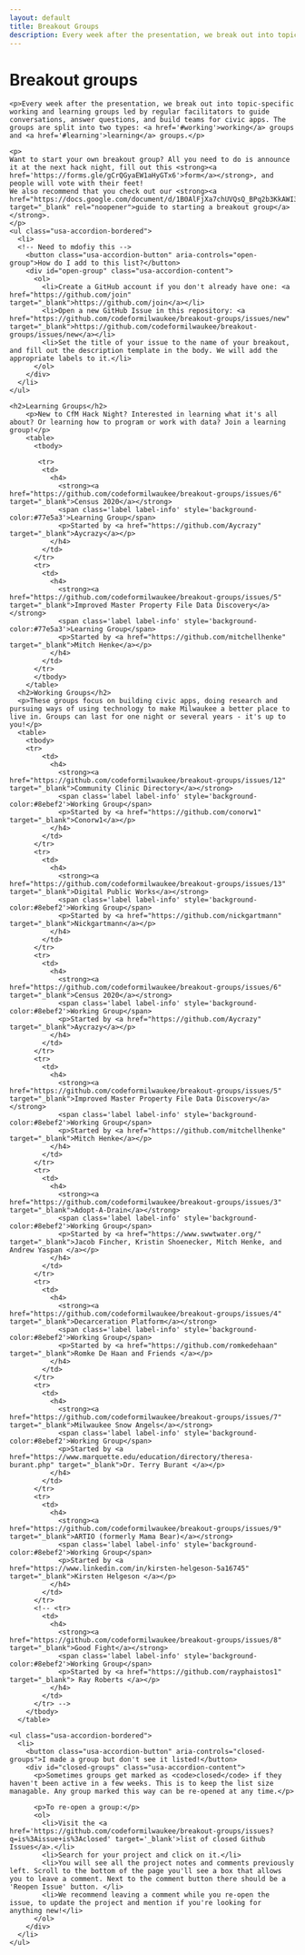 ```yaml
---
layout: default
title: Breakout Groups
description: Every week after the presentation, we break out into topic-specific working and learning groups led by regular facilitators to guide conversations, answer questions, and build teams for civic apps. The groups are split into two types - working groups and learning groups.
---
```


<div class="usa-grid">
  <div class="usa-width-one-whole usa-section">
    <h1>Breakout groups</h1>

    <p>Every week after the presentation, we break out into topic-specific working and learning groups led by regular facilitators to guide conversations, answer questions, and build teams for civic apps. The groups are split into two types: <a href='#working'>working</a> groups and <a href='#learning'>learning</a> groups.</p>

    <p>
    Want to start your own breakout group? All you need to do is announce it at the next hack night, fill out this <strong><a href='https://forms.gle/gCrQGyaEW1aHyGTx6'>form</a></strong>, and people will vote with their feet!
    We also recommend that you check out our <strong><a href="https://docs.google.com/document/d/1B0AlFjXa7chUVQsQ_BPq2b3KkAWI3sM7h65RZH0NR4c/edit#" target="_blank" rel="noopener">guide to starting a breakout group</a></strong>.
    </p>
    <ul class="usa-accordion-bordered">
      <li>
      <!-- Need to mdofiy this -->
        <button class="usa-accordion-button" aria-controls="open-group">How do I add to this list?</button>
        <div id="open-group" class="usa-accordion-content">
          <ol>
            <li>Create a GitHub account if you don't already have one: <a href="https://github.com/join" target="_blank">https://github.com/join</a></li>
            <li>Open a new GitHub Issue in this repository: <a href="https://github.com/codeformilwaukee/breakout-groups/issues/new" target="_blank">https://github.com/codeformilwaukee/breakout-groups/issues/new</a></li>
            <li>Set the title of your issue to the name of your breakout, and fill out the description template in the body. We will add the appropriate labels to it.</li>
          </ol>
        </div>
      </li>
    </ul>
    
    <h2>Learning Groups</h2>
        <p>New to CfM Hack Night? Interested in learning what it's all about? Or learning how to program or work with data? Join a learning group!</p>
        <table>
          <tbody>
           
           <tr>
            <td>
              <h4>
                <strong><a href="https://github.com/codeformilwaukee/breakout-groups/issues/6" target="_blank">Census 2020</a></strong>
                <span class='label label-info' style='background-color:#77e5a3'>Learning Group</span>
                <p>Started by <a href="https://github.com/Aycrazy" target="_blank">Aycrazy</a></p>
              </h4>
            </td>
          </tr>
          <tr>
            <td>
              <h4>
                <strong><a href="https://github.com/codeformilwaukee/breakout-groups/issues/5" target="_blank">Improved Master Property File Data Discovery</a></strong>
                <span class='label label-info' style='background-color:#77e5a3'>Learning Group</span>
                <p>Started by <a href="https://github.com/mitchellhenke" target="_blank">Mitch Henke</a></p>
              </h4>
            </td>
          </tr>
          </tbody>
        </table>
      <h2>Working Groups</h2>
      <p>These groups focus on building civic apps, doing research and pursuing ways of using technology to make Milwaukee a better place to live in. Groups can last for one night or several years - it's up to you!</p>
      <table>
        <tbody>
        <tr>
            <td>
              <h4>
                <strong><a href="https://github.com/codeformilwaukee/breakout-groups/issues/12" target="_blank">Community Clinic Directory</a></strong>
                <span class='label label-info' style='background-color:#8ebef2'>Working Group</span>
                <p>Started by <a href="https://github.com/conorw1" target="_blank">Conorw1</a></p>
              </h4>
            </td>
          </tr>
          <tr>
            <td>
              <h4>
                <strong><a href="https://github.com/codeformilwaukee/breakout-groups/issues/13" target="_blank">Digital Public Works</a></strong>
                <span class='label label-info' style='background-color:#8ebef2'>Working Group</span>
                <p>Started by <a href="https://github.com/nickgartmann" target="_blank">Nickgartmann</a></p>
              </h4>
            </td>
          </tr>
          <tr>
            <td>
              <h4>
                <strong><a href="https://github.com/codeformilwaukee/breakout-groups/issues/6" target="_blank">Census 2020</a></strong>
                <span class='label label-info' style='background-color:#8ebef2'>Working Group</span>
                <p>Started by <a href="https://github.com/Aycrazy" target="_blank">Aycrazy</a></p>
              </h4>
            </td>
          </tr>
          <tr>
            <td>
              <h4>
                <strong><a href="https://github.com/codeformilwaukee/breakout-groups/issues/5" target="_blank">Improved Master Property File Data Discovery</a></strong>
                <span class='label label-info' style='background-color:#8ebef2'>Working Group</span>
                <p>Started by <a href="https://github.com/mitchellhenke" target="_blank">Mitch Henke</a></p>
              </h4>
            </td>
          </tr>
          <tr>
            <td>
              <h4>
                <strong><a href="https://github.com/codeformilwaukee/breakout-groups/issues/3" target="_blank">Adopt-A-Drain</a></strong>
                <span class='label label-info' style='background-color:#8ebef2'>Working Group</span>
                <p>Started by <a href="https://www.swwtwater.org/" target="_blank">Jacob Fincher, Kristin Shoenecker, Mitch Henke, and Andrew Yaspan </a></p>
              </h4>
            </td>
          </tr>
          <tr>
            <td>
              <h4>
                <strong><a href="https://github.com/codeformilwaukee/breakout-groups/issues/4" target="_blank">Decarceration Platform</a></strong>
                <span class='label label-info' style='background-color:#8ebef2'>Working Group</span>
                <p>Started by <a href="https://github.com/romkedehaan" target="_blank">Romke De Haan and Friends </a></p>
              </h4>
            </td>
          </tr>
          <tr>
            <td>
              <h4>
                <strong><a href="https://github.com/codeformilwaukee/breakout-groups/issues/7" target="_blank">Milwaukee Snow Angels</a></strong>
                <span class='label label-info' style='background-color:#8ebef2'>Working Group</span>
                <p>Started by <a href="https://www.marquette.edu/education/directory/theresa-burant.php" target="_blank">Dr. Terry Burant </a></p>
              </h4>
            </td>
          </tr>
          <tr>
            <td>
              <h4>
                <strong><a href="https://github.com/codeformilwaukee/breakout-groups/issues/9" target="_blank">ARTIO (formerly Mama Bear)</a></strong>
                <span class='label label-info' style='background-color:#8ebef2'>Working Group</span>
                <p>Started by <a href="https://www.linkedin.com/in/kirsten-helgeson-5a16745" target="_blank">Kirsten Helgeson </a></p>
              </h4>
            </td>
          </tr>
          <!-- <tr>
            <td>
              <h4>
                <strong><a href="https://github.com/codeformilwaukee/breakout-groups/issues/8" target="_blank">Good Fight</a></strong>
                <span class='label label-info' style='background-color:#8ebef2'>Working Group</span>
                <p>Started by <a href="https://github.com/rayphaistos1" target="_blank"> Ray Roberts </a></p>
              </h4>
            </td>
          </tr> -->
        </tbody>
      </table>
       
    <ul class="usa-accordion-bordered">
      <li>
        <button class="usa-accordion-button" aria-controls="closed-groups">I made a group but don't see it listed!</button>
        <div id="closed-groups" class="usa-accordion-content">
          <p>Sometimes groups get marked as <code>closed</code> if they haven't been active in a few weeks. This is to keep the list size managable. Any group marked this way can be re-opened at any time.</p>

          <p>To re-open a group:</p>
          <ol>
            <li>Visit the <a href='https://github.com/codeformilwaukee/breakout-groups/issues?q=is%3Aissue+is%3Aclosed' target='_blank'>list of closed Github Issues</a>.</li>
            <li>Search for your project and click on it.</li>
            <li>You will see all the project notes and comments previously left. Scroll to the bottom of the page you'll see a box that allows you to leave a comment. Next to the comment button there should be a 'Reopen Issue' button. </li>
            <li>We recommend leaving a comment while you re-open the issue, to update the project and mention if you're looking for anything new!</li>
          </ol>
        </div>
      </li>
    </ul>
  </div>
</div>
